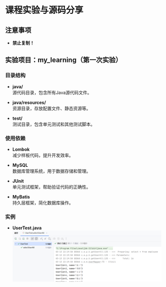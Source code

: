 # 课程实验与源码分享

## 注意事项
- **禁止复制！**

## 实验项目：my_learning（第一次实验）

### 目录结构
- **java/**  
  源代码目录，包含所有Java源代码文件。

- **java/resources/**  
  资源目录，存放配置文件、静态资源等。

- **test/**  
  测试目录，包含单元测试和其他测试脚本。

### 使用依赖
- **Lombok**  
  减少样板代码，提升开发效率。

- **MySQL**  
  数据库管理系统，用于数据存储和管理。

- **JUnit**  
  单元测试框架，帮助验证代码的正确性。

- **MyBatis**  
  持久层框架，简化数据库操作。

### 实例
- **UserTest.java**
  ![updateUser](./imgma/updateUser.png)